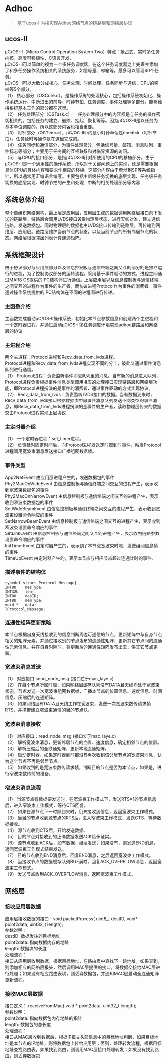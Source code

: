 # Adhoc
> 基于ucos-II内核实现Adhoc网络节点的链路层和网络层协议

## ucos-II
μC/OS-II（Micro Control Operation System Two）特点：抢占式、实时多任务内核，高度可移植性、C语言开发、<BR>
μC/OS-II可以简单的视为一个多任务调度器，在这个任务调度器之上完善并添加了和多任务操作系统相关的系统服务，如信号量、邮箱等。最多可以管理60个任务。<BR>
μC/OS-II可以大致分成核心、任务处理、时间处理、任务同步与通信，CPU的移植等5个部分。<BR>
（1）	核心部分（OSCore.c），是操作系统的处理核心，包括操作系统初始化、操作系统运行、中断进出的前导、时钟节拍、任务调度、事件处理等多部分。能够维持系统基本工作的部分都在这里。<BR>
（2）	任务处理部分（OSTask.c） 　任务处理部分中的内容都是与任务的操作密切相关的。包括任务的建立、删除、挂起、恢复等等。因为μC/OS-II是以任务为基本单位调度的，所以这部分内容也相当重要。<BR>
（3）	时钟部分（OSTime.c），μC/OS-II中的最小时钟单位是timetick（时钟节拍）。任务延时等操作是在这里完成的。<BR>
（4）	任务同步和通信部分，为事件处理部分，包括信号量、邮箱、消息队列、事件标志等部分；主要用于任务间的互相联系和对临界资源的访问。<BR>
（5）	与CPU的接口部分，是指μC/OS-II针对所使用的CPU的移植部分。由于μC/OS-II是一个通用性的操作系统，所以对于关键问题上的实现，还是需要根据具体CPU的具体内容和要求作相应的移植。这部分内容由于牵涉到SP等系统指针，所以通常用汇编语言编写。主要包括中断级任务切换的底层实现、任务级任务切换的底层实现、时钟节拍的产生和处理、中断的相关处理部分等内容 <BR>

## 系统总体介绍
整个自组织网络架构，最上层是应用层，应用层生成的数据调用网络层接口向下发送的链路层，链路层会调用LVDS接口设置物理层状态，进行天线对准，建立通信链路，发送数据包。同时物理层的数据也由LVDS接口传输到链路层，再传输到网络层、应用层。链路层维护当前节点的状态，以及当前节点的所有邻居节点的状态。网络层根据邻居列表计算连通矩阵。

## 系统框架设计
由于协议部分与应用层部分以及信息控制板与通信终端之间交互的部分的是独立运行的进程，为了控制协议部分的运转流程，采用基于事件驱动的方式，进程之间通过MARS OS提供的IPC结构体进行通信。上层应用层以及信息控制板与通信终端之间交互的进程作为事件的生产者，而协议进程Protocol作为事件的消费者。事件通过操作系统提供的IPC结构体在不同的进程间进行传递。

### 主函数介绍
主函数完成启动μC/OS-II操作系统，初始化本节点参数信息和创建两个主进程和一个定时器进程，并通过启动μC/OS-II多任务调度环境实现adhoc链路层和网络层的协议

### 主进程介绍
两个主进程：Protocol进程和Recv_data_from_lvds进程。<br>
Protocol进程和Recv_data_from_lvds进程实现不同的分工，彼此又通过事件消息队列进行通信。<br>
（1）	Protocol进程：负责监听事件消息队列里的消息。当有新的消息进入队列，Protocol进程负责根据事件消息类型调用相应的处理接口实现链路层和网络层功能，即Protocol进程扮演的是事件的消费者，通过事件驱动的方式实现协议。<br>
（2）	Recv_data_from_lvds：负责监听LVDS接口的数据。当有数据到来时，Recv_data_from_lvds接口根据数据类型向事件消息队列发送不同类型的事件消息，即Recv_data_from_lvds进程扮演的是事件的生产者，读取物理层传来的数据交由Protocol进程实现上层协议

### 主定时器介绍
（1）	一个定时器进程：set_timer进程。<br>
（2）	负责延时固定时间后，向Protocol进程发送定时器到时事件，触发Protocol进程调用宽波束消息发送接口广播组网数据帧。

### 事件类型
App2NetEvent
由应用层进程产生的，发送数据包的事件
<BR>
Phy2MacOnWideEvent
由信息控制板与通信终端之间交互的进程产生，表示收到宽波束数据包的事件
<BR>
Phy2MacOnNarrowEvent
由信息控制板与通信终端之间交互的进程产生，表示收到窄波束数据包的事件
<BR>
SetWideBeamEvent
由信息控制板与通信终端之间交互的进程产生，表示收到宽波束设置命令响应的事件
<BR>
SetNarrowBeamEvent
由信息控制板与通信终端之间交互的进程产生，表示收到窄波束设置命令响应的事件
<BR>
SetLinkEvent
由信息控制板与通信终端之间交互的进程产生，表示收到链路参数设置命令响应的事件
<BR>
InitTimerEvent
由定时器产生的，表示到了本节点宽波束时隙，发送组网信息帧的事件
<BR>
TimeUpEvent
由定时器产生的，表示本节点与相应节点超过连通计时的事件.

### 描述事件的结构体
```
typedef struct Protocol_Message{
INT8U    mesType;         
INT32U   len;          
INT8U    desID;        
INT8U    memType;       	
void *   data;         
}Protocol_Message;

```

### 连通性矩阵更新策略
本节点根据自身天线接收到的信息判断周边可通信的节点，更新矩阵中与自身节点相关的矩阵元素，并通过接收别的节点发布的连通性矩阵，更新其它节点间的连通性元素信息。并在自身时隙时，将更新后的连通性矩阵发布出去，供其它节点更新。

### 宽波束消息发送
（1）	对应接口:send_node_msg   (接口位于mac_laye.c) <br>
（2）	在每个节点所属时隙，如果网络层缓存队列没有DATA且天线均处于宽波束状态，节点发送一次宽波束组网数据帧，广播本节点的位置信息、速度信息、时间信息、压缩后的连通矩阵。<br>
（3）	如果网络层有DATA且天线工作在宽波束，发送一次宽波束数传请求帧RTS，并携带建立窄波束通信的目的节点ID。<BR>

### 宽波束消息接收
（1）	对应接口：read_node_msg   (接口位于mac_laye.c) <br>
（2）	解析宽波束消息，更新邻居节点的位置、速度信息，确定相邻节点的位置。 <BR>
（3）	解析压缩后的全联通矩阵，更新本地连通矩阵。<BR>
（4）	启动定时器，如果定时器到时都没有再次收到该邻居节点的宽波束消息，认为这个节点不再是邻居节点。 <BR>
（5）	如果收到的是宽波束数传请求帧，判断目的节点是否为本节点，如果是，进行窄波束数传前的准备。<BR>

### 窄波束消息流程
（1）	当源节点有数据要发送时，在宽波束工作模式下，发送RTS=1的节点信息后，进入窄波束工作模式，等待CTS回复。<BR>
（2）	如果在源节点下一时隙到来时，仍未接收到信息，返回宽波束工作模式。<BR>
（3）	当目的节点收到源节点的RTS后，进入窄波束工作模式，发送CTS，等待数据接收。<BR>
（4）	源节点收到CTS后，开始发送数据。<BR>
（5）	目的节点对接收到的正确数据发送ACK给予证实。<BR>
（6）	源节点收到ACK后，如有数据，继续发送，如果没有，则发送END消息，返回宽波束工作模式结束发送。<BR>
（7）	目的节点收到END消息后，回复END消息，之后返回宽波束工作模式。<BR>
（8）	当接收节点的数据缓存队列BUF满时，回复ACK_OVERFLOW消息，返回宽波束工作模式。<BR>
（9）	发送节点收到ACK_OVERFLOW消息，返回宽波束工作模式。<BR>

## 网络层
### 接收应用层数据
应用层接收数据的接口：void packetProcess( uint8_t destID, void* point2data, uint32_t length);<BR>
参数说明：<BR>
destID: 数据发往的目标地址<BR>
point2data: 指向数据内存的地址<BR>
length: 数据块的长度<BR>
处理流程：<BR>
接口从应用层收到数据，根据目标地址，在路由表中查找下一跳地址，如果查到，则添加相应的网络层报头，然后调用MAC层提供的接口，将数据交接给MAC层进行处理；如果没有相应路由表项，则丢弃数据包，并通知MAC层启动全连通矩阵更新流程。<BR>

### 接收MAC层数据
接口定义：  receiveFromMac( void * point2data, uint32_t length);<BR>
参数说明：<BR>
point2data:  指向数据包内存地址的指针<BR>
length:  数据包的总长度<BR>
处理流程：<BR>
接口从MAC层收到数据后，根据IP报文头部信息中的目标地址判断，如果目标地址是本节点的IP地址，则将数据包上传给应用层；否则，处理转发流程，根据目标地址查找路由表，如果找到路由，则调用MAC层接口处理转发；如果没有找到路由，则丢弃数据包<BR>

